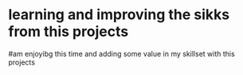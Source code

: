 # learning and improving the sikks from this projects 
#am enjoyibg this time and adding some value in my skillset with this projects
